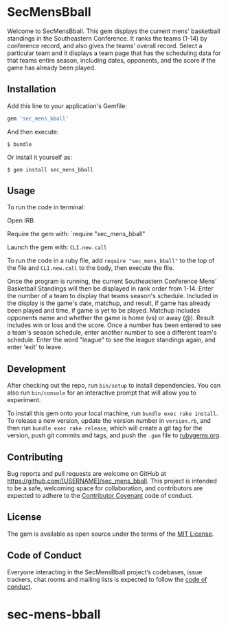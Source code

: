 # SecMensBball

Welcome to SecMensBball. This gem displays the current mens' basketball standings in the Southeastern Conference. It ranks the teams (1-14) by conference record, and also gives the teams' overall record. Select a particular team and it displays a team page that has the scheduling data for that teams entire season, including dates, opponents, and the score if the game has already been played.

## Installation

Add this line to your application's Gemfile:

```ruby
gem 'sec_mens_bball'
```

And then execute:

    $ bundle

Or install it yourself as:

    $ gem install sec_mens_bball

## Usage

To run the code in terminal:

Open IRB

Require the gem with:
`require "sec_mens_bball"

Launch the gem with:
`CLI.new.call`

To run the code in a ruby file, add `require "sec_mens_bball"` to the top of the file and `CLI.new.call` to the body, then execute the file.

Once the program is running, the current Southeastern Conference Mens' Basketball Standings will then be displayed in rank order from 1-14. Enter the number of a team to display that teams season's schedule. Included in the display is the game's date, matchup, and result, if game has already been played and time, if game is yet to be played. Matchup includes opponents name and whether the game is home (vs) or away (@). Result includes win or loss and the score. Once a number has been entered to see a team's season schedule, enter another number to see a different team's schedule. Enter the word "league" to see the league standings again, and enter 'exit' to leave.

## Development

After checking out the repo, run `bin/setup` to install dependencies. You can also run `bin/console` for an interactive prompt that will allow you to experiment.

To install this gem onto your local machine, run `bundle exec rake install`. To release a new version, update the version number in `version.rb`, and then run `bundle exec rake release`, which will create a git tag for the version, push git commits and tags, and push the `.gem` file to [rubygems.org](https://rubygems.org).

## Contributing

Bug reports and pull requests are welcome on GitHub at https://github.com/[USERNAME]/sec_mens_bball. This project is intended to be a safe, welcoming space for collaboration, and contributors are expected to adhere to the [Contributor Covenant](http://contributor-covenant.org) code of conduct.

## License

The gem is available as open source under the terms of the [MIT License](https://opensource.org/licenses/MIT).

## Code of Conduct

Everyone interacting in the SecMensBball project’s codebases, issue trackers, chat rooms and mailing lists is expected to follow the [code of conduct](https://github.com/[USERNAME]/sec_mens_bball/blob/master/CODE_OF_CONDUCT.md).
# sec-mens-bball
